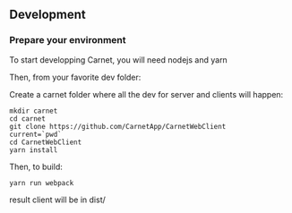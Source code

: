 
## Development

### Prepare your environment

To start developping Carnet, you will need nodejs and yarn 

Then, from your favorite dev folder:

Create a carnet folder where all the dev for server and clients will happen:

```
mkdir carnet
cd carnet
git clone https://github.com/CarnetApp/CarnetWebClient
current=`pwd`
cd CarnetWebClient
yarn install
```

Then, to build:

```
yarn run webpack
```

result client will be in dist/
